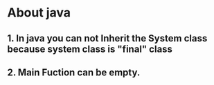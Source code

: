 # About java
## 1. In java you can not Inherit the System class because system class is "final" class
## 2. Main Fuction can be empty.
